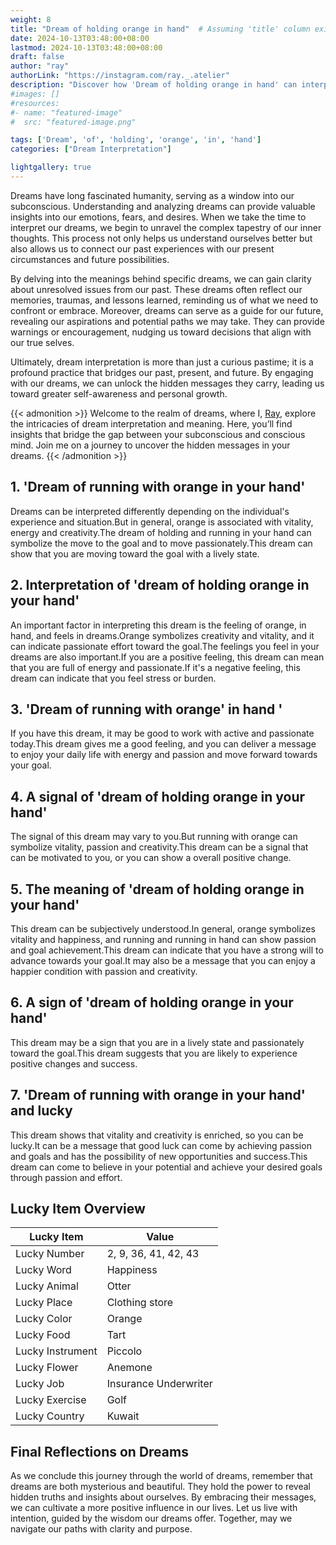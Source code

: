 ```yaml
---
weight: 8
title: "Dream of holding orange in hand"  # Assuming 'title' column exists
date: 2024-10-13T03:48:00+08:00
lastmod: 2024-10-13T03:48:00+08:00
draft: false
author: "ray"
authorLink: "https://instagram.com/ray._.atelier"
description: "Discover how 'Dream of holding orange in hand' can interpret your future and uncover its significant meanings in your life."
#images: []
#resources:
#- name: "featured-image"
#  src: "featured-image.png"

tags: ['Dream', 'of', 'holding', 'orange', 'in', 'hand']
categories: ["Dream Interpretation"]

lightgallery: true
---
```


Dreams have long fascinated humanity, serving as a window into our subconscious. Understanding and analyzing dreams can provide valuable insights into our emotions, fears, and desires. When we take the time to interpret our dreams, we begin to unravel the complex tapestry of our inner thoughts. This process not only helps us understand ourselves better but also allows us to connect our past experiences with our present circumstances and future possibilities.

By delving into the meanings behind specific dreams, we can gain clarity about unresolved issues from our past. These dreams often reflect our memories, traumas, and lessons learned, reminding us of what we need to confront or embrace. Moreover, dreams can serve as a guide for our future, revealing our aspirations and potential paths we may take. They can provide warnings or encouragement, nudging us toward decisions that align with our true selves.

Ultimately, dream interpretation is more than just a curious pastime; it is a profound practice that bridges our past, present, and future. By engaging with our dreams, we can unlock the hidden messages they carry, leading us toward greater self-awareness and personal growth.

{{< admonition >}}
Welcome to the realm of dreams, where I, [Ray](https://instagram.com/ray._.atelier), explore the intricacies of dream interpretation and meaning. Here, you’ll find insights that bridge the gap between your subconscious and conscious mind. Join me on a journey to uncover the hidden messages in your dreams.
{{< /admonition >}}


## 1. 'Dream of running with orange in your hand'
Dreams can be interpreted differently depending on the individual's experience and situation.But in general, orange is associated with vitality, energy and creativity.The dream of holding and running in your hand can symbolize the move to the goal and to move passionately.This dream can show that you are moving toward the goal with a lively state.

## 2. Interpretation of 'dream of holding orange in your hand'
An important factor in interpreting this dream is the feeling of orange, in hand, and feels in dreams.Orange symbolizes creativity and vitality, and it can indicate passionate effort toward the goal.The feelings you feel in your dreams are also important.If you are a positive feeling, this dream can mean that you are full of energy and passionate.If it's a negative feeling, this dream can indicate that you feel stress or burden.

## 3. 'Dream of running with orange' in hand '
If you have this dream, it may be good to work with active and passionate today.This dream gives me a good feeling, and you can deliver a message to enjoy your daily life with energy and passion and move forward towards your goal.

## 4. A signal of 'dream of holding orange in your hand'
The signal of this dream may vary to you.But running with orange can symbolize vitality, passion and creativity.This dream can be a signal that can be motivated to you, or you can show a overall positive change.

## 5. The meaning of 'dream of holding orange in your hand'
This dream can be subjectively understood.In general, orange symbolizes vitality and happiness, and running and running in hand can show passion and goal achievement.This dream can indicate that you have a strong will to advance towards your goal.It may also be a message that you can enjoy a happier condition with passion and creativity.

## 6. A sign of 'dream of holding orange in your hand'
This dream may be a sign that you are in a lively state and passionately toward the goal.This dream suggests that you are likely to experience positive changes and success.

## 7. 'Dream of running with orange in your hand' and lucky
This dream shows that vitality and creativity is enriched, so you can be lucky.It can be a message that good luck can come by achieving passion and goals and has the possibility of new opportunities and success.This dream can come to believe in your potential and achieve your desired goals through passion and effort.

## Lucky Item Overview
| Lucky Item          | Value              |
|---------------|--------------------|
| Lucky Number        | 2, 9, 36, 41, 42, 43  |
| Lucky Word          | Happiness |
| Lucky Animal        | Otter |
| Lucky Place         | Clothing store     |
| Lucky Color         | Orange     |
| Lucky Food          | Tart      |
| Lucky Instrument    | Piccolo |
| Lucky Flower        | Anemone    |
| Lucky Job           | Insurance Underwriter       |
| Lucky Exercise      | Golf  |
| Lucky Country       | Kuwait    |


##  Final Reflections on Dreams

As we conclude this journey through the world of dreams, remember that dreams are both mysterious and beautiful. They hold the power to reveal hidden truths and insights about ourselves. By embracing their messages, we can cultivate a more positive influence in our lives. Let us live with intention, guided by the wisdom our dreams offer. Together, may we navigate our paths with clarity and purpose.
